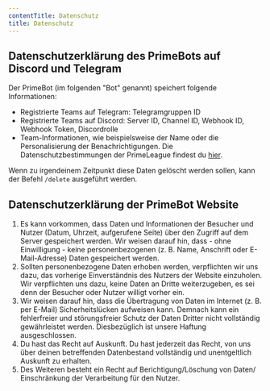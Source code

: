 ```yaml
---
contentTitle: Datenschutz
title: Datenschutz
---
```


## Datenschutzerklärung des PrimeBots auf Discord und Telegram

Der PrimeBot (im folgenden "Bot" genannt) speichert folgende Informationen:

- Registrierte Teams auf Telegram: Telegramgruppen ID
- Registrierte Teams auf Discord: Server ID, Channel ID, Webhook ID, Webhook Token, Discordrolle
- Team-Informationen, wie beispielsweise der Name oder die Personalisierung der Benachrichtigungen. Die
  Datenschutzbestimmungen der PrimeLeague findest du [hier](https://docs.gamesports.net/privacy/de).

Wenn zu irgendeinem Zeitpunkt diese Daten gelöscht werden sollen, kann der Befehl `/delete` ausgeführt werden.

## Datenschutzerklärung der PrimeBot Website

1. Es kann vorkommen, dass Daten und Informationen der Besucher und Nutzer (Datum, Uhrzeit, aufgerufene Seite) über den
   Zugriff auf dem Server gespeichert werden. Wir weisen darauf hin, dass - ohne Einwilligung - keine
   personenbezogenen (z. B. Name, Anschrift oder E-Mail-Adresse) Daten gespeichert werden.
2. Sollten personenbezogene Daten erhoben werden, verpflichten wir uns dazu, das vorherige Einverständnis des Nutzers
   der Website einzuholen. Wir verpflichten uns dazu, keine Daten an Dritte weiterzugeben, es sei denn der Besucher oder
   Nutzer willigt vorher ein.
3. Wir weisen darauf hin, dass die Übertragung von Daten im Internet (z. B. per E-Mail) Sicherheitslücken aufweisen
   kann. Demnach kann ein fehlerfreier und störungsfreier Schutz der Daten Dritter nicht vollständig gewährleistet
   werden. Diesbezüglich ist unsere Haftung ausgeschlossen.
4. Du hast das Recht auf Auskunft. Du hast jederzeit das Recht, von uns über deinen betreffenden Datenbestand
   vollständig und unentgeltlich Auskunft zu erhalten.
5. Des Weiteren besteht ein Recht auf Berichtigung/Löschung von Daten/ Einschränkung der Verarbeitung für den Nutzer.
